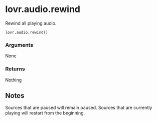 <!--
category: reference
-->

lovr.audio.rewind
===

Rewind all playing audio.

    lovr.audio.rewind()

### Arguments

None

### Returns

Nothing

Notes
---

Sources that are paused will remain paused.  Sources that are currently playing will restart from
the beginning.
